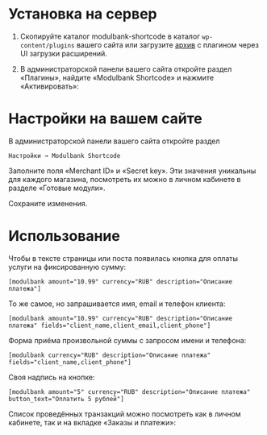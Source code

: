 Установка на сервер
===================

1. Скопируйте каталог modulbank-shortcode в каталог `wp-content/plugins` вашего сайта или загрузите [архив](https://github.com/modulbank-pay/modulbank-wordpress-shorcode/releases/download/1.0/modulbank-shortcode.zip) с плагином через UI загрузки расширений.

2. В администраторской панели вашего сайта откройте раздел «Плагины», найдите «Modulbank Shortcode» и нажмите «Активировать»:


Настройки на вашем сайте
========================

В администраторской панели вашего сайта откройте раздел

    Настройки → Modulbank Shortcode

Заполните поля «Merchant ID» и «Secret key». Эти значения уникальны для каждого магазина, посмотреть их можно в личном 
кабинете в разделе «Готовые модули».

Сохраните изменения.

Использование
=============
Чтобы в тексте страницы или поста появилась кнопка для оплаты услуги на фиксированную сумму:
```
[modulbank amount="10.99" currency="RUB" description="Описание платежа"]
```

То же самое, но запрашивается имя, email и телефон клиента:

```
[modulbank amount="10.99" currency="RUB" description="Описание платежа" fields="client_name,client_email,client_phone"]
```

Форма приёма произвольной суммы с запросом имени и телефона:
```
[modulbank currency="RUB" description="Описание платежа" fields="client_name,client_phone"]
```

Своя надпись на кнопке:
```
[modulbank amount="5" currency="RUB" description="Описание платежа" button_text="Оплатить 5 рублей"]
```

Список проведённых транзакций можно посмотреть как в личном кабинете, так и на вкладке «Заказы и платежи»:
